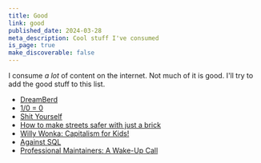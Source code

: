 ```yaml
---
title: Good
link: good
published_date: 2024-03-28
meta_description: Cool stuff I've consumed
is_page: true
make_discoverable: false
---
```


I consume *a lot* of content on the internet. Not much of it is good. I'll try to add the good stuff to this list.

- <span class="reading-list-icon"><i class="gg-code"></i></span><i><time datetime="2024-04-17T04:00" /></i> [DreamBerd](https://github.com/TodePond/DreamBerd)
- <span class="reading-list-icon"><i class="gg-file-document"></i></span><i><time datetime="2024-04-15T04:00" /></i> [1/0 = 0](https://www.hillelwayne.com/post/divide-by-zero/)
- <span class="reading-list-icon"><i class="gg-file-document"></i></span><i><time datetime="2024-04-06T04:00" /></i> [Shit Yourself](https://heydonworks.com/article/shit-yourself/)
- <span class="reading-list-icon"><i class="gg-youtube"></i></span><i><time datetime="2024-04-03T04:00" /></i> [How to make streets safer with just a brick](https://www.youtube.com/watch?v=8kP6R0clBGY)
- <span class="reading-list-icon"><i class="gg-youtube"></i></span><i><time datetime="2024-03-29T04:00" /></i> [Willy Wonka: Capitalism for Kids!](https://www.youtube.com/watch?v=0jbGyLayKjE)
- <span class="reading-list-icon"><i class="gg-file-document"></i></span><i><time datetime="2024-03-29T04:00" /></i> [Against SQL](https://www.scattered-thoughts.net/writing/against-sql)
- <span class="reading-list-icon"><i class="gg-file-document"></i></span><i><time datetime="2024-03-27T04:00" /></i> [Professional Maintainers: A Wake-Up Call](https://words.filippo.io/professional-maintainers/)

<!--
publish time
  <i><time datetime="2024-03-27T04:00" /></i>
  - 4 for March - Nov (EDT)
  - 5 for Nov - March (EST)
  - must wrap in <i> so other <time> elements don't get this style

article
  <span class="reading-list-icon"><i class="gg-file-document"></i></span>
book
  <span class="reading-list-icon"><i class="gg-readme"></i></span>
youtube video
  <span class="reading-list-icon"><i class="gg-youtube"></i></span>
code
  <span class="reading-list-icon"><i class="gg-code"></i></span>
-->